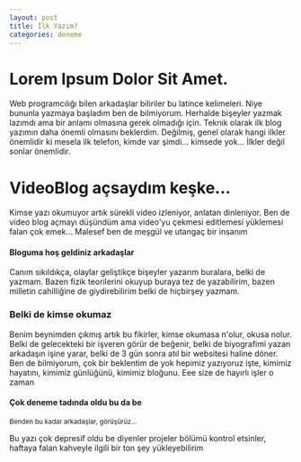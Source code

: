 ```yaml
---
layout: post
title: İlk Yazım?
categories: deneme
---
```


<h1>Lorem Ipsum Dolor Sit Amet.</h1>
<p>Web programcılığı bilen arkadaşlar biliriler bu latince kelimeleri. Niye bununla yazmaya başladım ben de bilmiyorum. Herhalde bişeyler yazmak lazımdı ama bir anlamı olmasına gerek olmadığı için. Teknik olarak ilk blog yazımın daha önemli olmasını beklerdim. Değilmiş, genel olarak hangi ilkler önemlidir ki mesela ilk telefon, kimde var şimdi... kimsede yok... İlkler değil sonlar önemlidir.</p>

<h1>VideoBlog açsaydım keşke...</h1>
<p>Kimse yazı okumuyor artık sürekli video izleniyor, anlatan dinleniyor. Ben de video blog açmayı düşündüm ama video'yu çekmesi editlemesi yüklemesi falan çok emek... Malesef ben de meşgül ve utangaç bir insanım</p>
<h4>Bloguma hoş geldiniz arkadaşlar</h4>
<p>Canım sıkıldıkça, olaylar geliştikçe bişeyler yazarım buralara, belki de yazmam. Bazen fizik teorilerini okuyup buraya tez de yazabilirim, bazen milletin cahilliğine de giydirebilirim belki de hiçbirşey yazmam.</p>
<h3>Belki de kimse okumaz</h3>
<p>Benim beynimden çıkmış artık bu fikirler, kimse okumasa n'olur, okusa nolur. Belki de gelecekteki bir işveren görür de beğenir, belki de biyografimi yazan arkadaşın işine yarar, belki de 3 gün sonra atıl bir websitesi haline döner. Ben de bilmiyorum, çok bir beklentim de yok hepimiz yazıyoruz işte, kimimiz hayatını, kimimiz günlüğünü, kimimiz bloğunu. Eee size de hayırlı işler o zaman</p>
<h4>Çok deneme tadında oldu bu da be</h4>

<small>Benden bu kadar arkadaşlar, görüşürüz...</small>

<p>Bu yazı çok depresif oldu be diyenler projeler bölümü kontrol etsinler, haftaya falan kahveyle ilgili bir ton şey yükleyebilirim</p>


